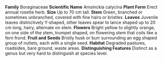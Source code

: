  **Family** Boraginaceae **Scientific Name** Amsinckia calycina **Plant Form** Erect annual rosette herb. **Size** Up to 70 cm tall. **Stem** Green, branched or sometimes unbranched, covered with fine hairs or bristles. **Leaves** Juvenile leaves distinctively Y-shaped, other leaves spear to lance shaped up to 20 cm long, hairy, alternate on stem. **Flowers** Bright yellow to slightly orange, on one side of the stem, trumpet shaped, on flowering stem that coils like a fern frond. **Fruit and Seeds** Bristly husk or burr surrounding an egg shaped group of nutlets, each with a single seed. **Habitat** Degraded pastures, roadsides, bare ground, waste areas. **Distinguishing Features** Distinct as a genus but very hard to distinguish at species level.